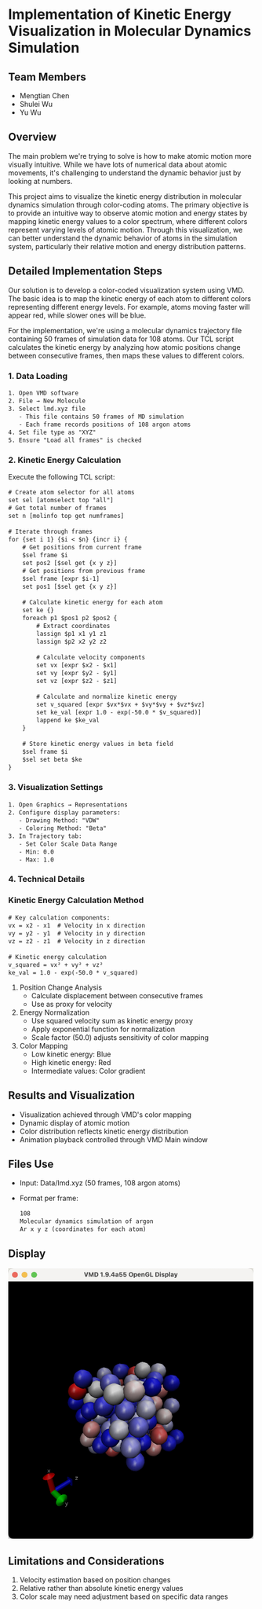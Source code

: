 # Implementation of Kinetic Energy Visualization in Molecular Dynamics Simulation

## Team Members

- Mengtian Chen
- Shulei Wu
- Yu Wu

## Overview
The main problem we're trying to solve is how to make atomic motion more visually intuitive. While we have lots of numerical data about atomic movements, it's challenging to understand the dynamic behavior just by looking at numbers.


This project aims to visualize the kinetic energy distribution in molecular dynamics simulation through color-coding atoms. The primary objective is to provide an intuitive way to observe atomic motion and energy states by mapping kinetic energy values to a color spectrum, where different colors represent varying levels of atomic motion. Through this visualization, we can better understand the dynamic behavior of atoms in the simulation system, particularly their relative motion and energy distribution patterns.

## Detailed Implementation Steps
Our solution is to develop a color-coded visualization system using VMD. The basic idea is to map the kinetic energy of each atom to different colors representing different energy levels. For example, atoms moving faster will appear red, while slower ones will be blue.

For the implementation, we're using a molecular dynamics trajectory file containing 50 frames of simulation data for 108 atoms. Our TCL script calculates the kinetic energy by analyzing how atomic positions change between consecutive frames, then maps these values to different colors.

### 1. Data Loading

```
1. Open VMD software
2. File → New Molecule
3. Select lmd.xyz file
   - This file contains 50 frames of MD simulation
   - Each frame records positions of 108 argon atoms
4. Set file type as "XYZ"
5. Ensure "Load all frames" is checked
```

### 2. Kinetic Energy Calculation

Execute the following TCL script:

```
# Create atom selector for all atoms
set sel [atomselect top "all"]
# Get total number of frames
set n [molinfo top get numframes]

# Iterate through frames
for {set i 1} {$i < $n} {incr i} {
    # Get positions from current frame
    $sel frame $i
    set pos2 [$sel get {x y z}]
    # Get positions from previous frame
    $sel frame [expr $i-1]
    set pos1 [$sel get {x y z}]

    # Calculate kinetic energy for each atom
    set ke {}
    foreach p1 $pos1 p2 $pos2 {
        # Extract coordinates
        lassign $p1 x1 y1 z1
        lassign $p2 x2 y2 z2

        # Calculate velocity components
        set vx [expr $x2 - $x1]
        set vy [expr $y2 - $y1]
        set vz [expr $z2 - $z1]

        # Calculate and normalize kinetic energy
        set v_squared [expr $vx*$vx + $vy*$vy + $vz*$vz]
        set ke_val [expr 1.0 - exp(-50.0 * $v_squared)]
        lappend ke $ke_val
    }

    # Store kinetic energy values in beta field
    $sel frame $i
    $sel set beta $ke
}
```

### 3. Visualization Settings

```
1. Open Graphics → Representations
2. Configure display parameters:
   - Drawing Method: "VDW"
   - Coloring Method: "Beta"
3. In Trajectory tab:
   - Set Color Scale Data Range
   - Min: 0.0
   - Max: 1.0
```

### 4. Technical Details

### Kinetic Energy Calculation Method
```
# Key calculation components:
vx = x2 - x1  # Velocity in x direction
vy = y2 - y1  # Velocity in y direction
vz = z2 - z1  # Velocity in z direction

# Kinetic energy calculation
v_squared = vx² + vy² + vz²
ke_val = 1.0 - exp(-50.0 * v_squared)
```

1. Position Change Analysis
    - Calculate displacement between consecutive frames
    - Use as proxy for velocity
2. Energy Normalization
    - Use squared velocity sum as kinetic energy proxy
    - Apply exponential function for normalization
    - Scale factor (50.0) adjusts sensitivity of color mapping
3. Color Mapping
    - Low kinetic energy: Blue
    - High kinetic energy: Red
    - Intermediate values: Color gradient

## Results and Visualization

- Visualization achieved through VMD's color mapping
- Dynamic display of atomic motion
- Color distribution reflects kinetic energy distribution
- Animation playback controlled through VMD Main window

## Files Use

- Input: Data/lmd.xyz (50 frames, 108 argon atoms)
- Format per frame:
    
    ```
    108
    Molecular dynamics simulation of argon
    Ar x y z (coordinates for each atom)
    ```
## Display
<img src="Image/visualization.png" alt="Visualization Example" width="500">


## Limitations and Considerations

1. Velocity estimation based on position changes
2. Relative rather than absolute kinetic energy values
3. Color scale may need adjustment based on specific data ranges
   
